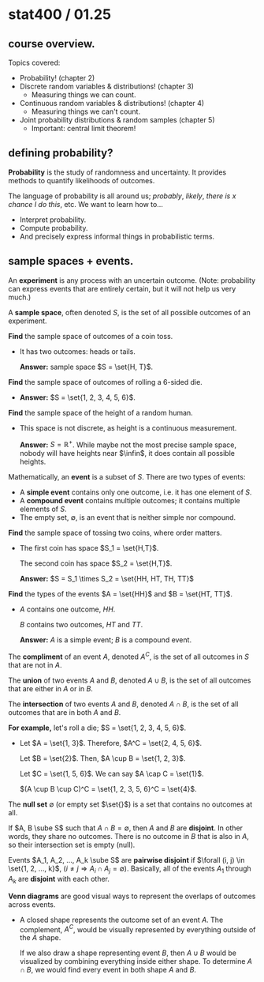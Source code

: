# stat400 / 01.25

## course overview.

Topics covered:

- Probability! (chapter 2)
- Discrete random variables & distributions! (chapter 3)
  - Measuring things we can count.
- Continuous random variables & distributions! (chapter 4)
  - Measuring things we can't count.
- Joint probability distributions & random samples (chapter 5)
  - Important: central limit theorem!

## defining probability?

**Probability** is the study of randomness and uncertainty. It provides methods  to quantify likelihoods of outcomes.

The language of probability is all around us; *probably*, *likely*, *there is $x$ chance I do this*, etc. We want to learn how to...

- Interpret probability.
- Compute probability.
- And precisely express informal things in probabilistic terms.

## sample spaces + events.

An **experiment** is any process with an uncertain outcome. (Note: probability can express events that are entirely certain, but it will not help us very much.)

A **sample space**, often denoted $S$, is the set of all possible outcomes of an experiment.

**Find** the sample space of outcomes of a coin toss.

- It has two outcomes: heads or tails.

  **Answer:** sample space $S = \set{H, T}$.

**Find** the sample space of outcomes of rolling a $6$-sided die.

- **Answer:** $S = \set{1, 2, 3, 4, 5, 6}$.

**Find** the sample space of the height of a random human.

- This space is not discrete, as height is a continuous measurement.

  **Answer:** $S = \mathbb{R}^{+}$. While maybe not the most precise sample space, nobody will have heights near $\infin$, it does contain all possible heights.

Mathematically, an **event** is a subset of $S$. There are two types of events:

- A **simple event** contains only one outcome, i.e. it has one element of $S$.
- A **compound event** contains multiple outcomes; it contains multiple elements of $S$.
- The empty set, $\emptyset$, is an event that is neither simple nor compound.

 **Find** the sample space of tossing two coins, where order matters.

- The first coin has space $S_1 = \set{H,T}$.

  The second coin has space $S_2 = \set{H,T}$.

  **Answer:** $S = S_1 \times S_2 = \set{HH, HT, TH, TT}$

**Find** the types of the events $A = \set{HH}$ and $B = \set{HT, TT}$.

- $A$ contains one outcome, $HH$. 

  $B$ contains two outcomes, $HT$ and $TT$. 

  **Answer:** $A$ is a simple event; $B$ is a compound event.

The **compliment** of an event $A$, denoted $A^C$, is the set of all outcomes in $S$ that are not in $A$.

The **union** of two events $A$ and $B$, denoted $A \cup B$, is the set of all outcomes that are either in $A$ or in $B$.

The **intersection** of two events $A$ and $B$, denoted $A \cap B$, is the set of all outcomes that are in both $A$ and $B$.

 **For example,** let's roll a die; $S = \set{1, 2, 3, 4, 5, 6}$.

- Let $A = \set{1, 3}$. Therefore, $A^C = \set{2, 4, 5, 6}$.

  Let $B = \set{2}$. Then, $A \cup B = \set{1, 2, 3}$.	

  Let $C = \set{1, 5, 6}$. We can say $A \cap C = \set{1}$. 

  $(A \cup B \cup C)^C = \set{1, 2, 3, 5, 6}^C = \set{4}$.

The **null set** $\emptyset$ (or empty set $\set{}$) is a set that contains no outcomes at all.

If $A, B \sube S$ such that $A \cap B = \emptyset$, then $A$ and $B$ are **disjoint**. In other words, they share no outcomes. There is no outcome in $B$ that is also in $A$, so their intersection set is empty (null).

Events $A_1, A_2, ..., A_k \sube S$ are **pairwise disjoint** if  $\forall (i, j) \in \set{1, 2, ..., k}$,  $(i \neq j \Rightarrow A_i \cap A_j = \emptyset)$. Basically, all of the events $A_1$ through $A_k$ are **disjoint** with each other.

**Venn diagrams** are good visual ways to represent the overlaps of outcomes across events.

- A closed shape represents the outcome set of an event $A$. The complement, $A^C$, would be visually represented by everything outside of  the $A$ shape.

  If we also draw a shape representing event $B$, then $A \cup B$ would be visualized by combining everything inside either shape. To determine $A \cap B$, we would find every event in both shape $A$ and $B$.

